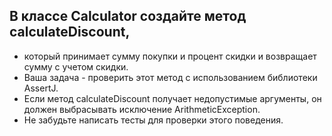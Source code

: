 ## В классе Calculator создайте метод calculateDiscount, 
* который принимает сумму покупки и процент скидки и возвращает сумму с учетом скидки. 
* Ваша задача - проверить этот метод с использованием библиотеки AssertJ. 
* Если метод calculateDiscount получает недопустимые аргументы, он должен выбрасывать исключение ArithmeticException. 
* Не забудьте написать тесты для проверки этого поведения.